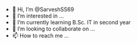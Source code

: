 - 👋 Hi, I’m @SarveshSS69
- 👀 I’m interested in ...
- 🌱 I’m currently learning B.Sc. IT in second year
- 💞️ I’m looking to collaborate on ...
- 📫 How to reach me ...

<!---
SarveshSS69/SarveshSS69 is a ✨ special ✨ repository because its `README.md` (this file) appears on your GitHub profile.
You can click the Preview link to take a look at your changes.
--->
